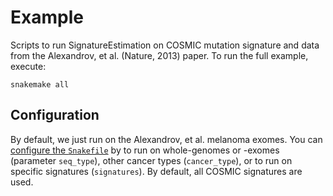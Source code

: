# Example

Scripts to run SignatureEstimation on COSMIC mutation signature and data from the Alexandrov, et al. (Nature, 2013) paper. To run the full example, execute:

    snakemake all

## Configuration

By default, we just run on the Alexandrov, et al. melanoma exomes. You can [configure the `Snakefile`](https://snakemake.readthedocs.io/en/stable/snakefiles/configuration.html) by to run on whole-genomes or -exomes (parameter `seq_type`), other cancer types (`cancer_type`), or to run on specific signatures (`signatures`). By default, all COSMIC signatures are used.

